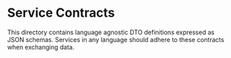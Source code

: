 # Service Contracts

This directory contains language agnostic DTO definitions expressed as JSON schemas. Services in any language should adhere to these contracts when exchanging data.
